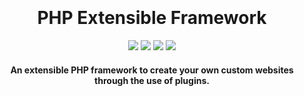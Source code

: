 
<h1 align="center">
  <br>
  <!--<a href=""><img src="" alt="Markdownify" width="200"></a>-->
  <br>
  PHP Extensible Framework
  <br>
</h1>

<p align="center">
  <a href="https://github.com/php-ef/php-ef"><img src="https://img.shields.io/github/deployments/php-ef/php-ef/production?label=Production"></a>
  <a href="https://github.com/php-ef/php-ef"><img src="https://img.shields.io/github/languages/code-size/php-ef/php-ef.svg?label=Code%20Size"></a>
  <a href="https://raw.githubusercontent.com/php-ef/php-ef/main/LICENSE"><img src="https://img.shields.io/github/license/php-ef/php-ef?label=License"></a>
  <a href="https://www.codefactor.io/repository/github/php-ef/php-ef"><img src="https://www.codefactor.io/repository/github/php-ef/php-ef/badge"></a>
</p>

<h4 align="center">An extensible PHP framework to create your own custom websites through the use of plugins.</h4>